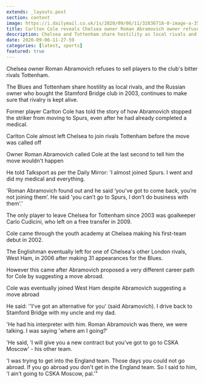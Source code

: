 ```yaml
---
extends: _layouts.post
section: content
image: https://i.dailymail.co.uk/1s/2020/09/06/11/32836718-0-image-a-35_1599386926901.jpg 
title: Carlton Cole reveals Chelsea owner Roman Abramovich owner refuses to sell players to Tottenham 
description: Chelsea and Tottenham share hostility as local rivals and Roman Abramovich who bought the Blues in 2003, continues to make sure that rivalry is kept alive today. 
date: 2020-09-06-11-27-59 
categories: [latest, sports] 
featured: true 
--- 
```

Chelsea owner Roman Abramovich refuses to sell players to the club's bitter rivals Tottenham.

The Blues and Tottenham share hostility as local rivals, and the Russian owner who bought the Stamford Bridge club in 2003, continues to make sure that rivalry is kept alive.

Former player Carlton Cole has told the story of how Abramovich stopped the striker from moving to Spurs, even after he had already completed a medical.

Carlton Cole almost left Chelsea to join rivals Tottenham before the move was called off

Owner Roman Abramovich called Cole at the last second to tell him the move wouldn't happen

He told Talksport as per the Daily Mirror: 'I almost joined Spurs. I went and did my medical and everything.

'Roman Abramovich found out and he said ‘you've got to come back, you’re not joining them’. He said 'you can’t go to Spurs, I don’t do business with them'.'

The only player to leave Chelsea for Tottenham since 2003 was goalkeeper Carlo Cudicini, who left on a free transfer in 2009.

Cole came through the youth academy at Chelsea making his first-team debut in 2002.

The Englishman eventually left for one of Chelsea's other London rivals, West Ham, in 2006 after making 31 appearances for the Blues.

However this came after Abramovich proposed a very different career path for Cole by suggesting a move abroad. 

Cole was eventually joined West Ham despite Abramovich suggesting a move abroad

He said: ''I've got an alternative for you' (said Abramovich). I drive back to Stamford Bridge with my uncle and my dad.

'He had his interpreter with him. Roman Abramovich was there, we were talking. I was saying 'where am I going?'

'He said, 'I will give you a new contract but you've got to go to CSKA Moscow' - his other team.

'I was trying to get into the England team. Those days you could not go abroad. If you go abroad you don't get in the England team. So I said to him, 'I ain't going to CSKA Moscow, pal.'"  

